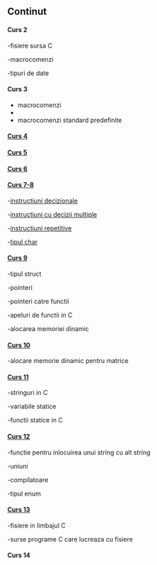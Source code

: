 ## Continut

#### Curs 2
-fisiere sursa C

-macrocomenzi

-tipuri de date

#### Curs 3
- macrocomenzi
- 
- macrocomenzi standard predefinite

#### [Curs 4](https://github.com/tgpetrica/FP-courses/blob/main/FP_22_C_2021-10-28.md)

#### [Curs 5](https://github.com/tgpetrica/FP-courses/blob/main/FP_22_C_2021-11-04.md)

#### [Curs 6](https://github.com/tgpetrica/FP-courses/blob/main/FP_22_C_2021-11-11.md)

#### [Curs 7-8](https://github.com/tgpetrica/FP-courses/blob/main/FP_22_C_2021-11-18.md)
-[instructiuni decizionale](https://github.com/tgpetrica/FP-courses/blob/main/FP_22_C_2021-11-18.md#instructiuni-decizionale)

-[instructiuni cu decizii multiple](https://github.com/tgpetrica/FP-courses/blob/main/FP_22_C_2021-11-18.md#instructiuni-cu-decizii-multiple)

-[instructiuni repetitive](https://github.com/tgpetrica/FP-courses/blob/main/FP_22_C_2021-11-18.md#instructiuni-repetitive)

-[tipul char](https://github.com/tgpetrica/FP-courses/blob/main/FP_22_C_2021-11-18.md#tipul-char)

#### [Curs 9](https://github.com/tgpetrica/FP-courses/blob/main/FP_22_C_2021-12-02.md)
-tipul struct

-pointeri

-pointeri catre functii

-apeluri de functii in C
 
-alocarea memoriei dinamic

#### [Curs 10](https://github.com/tgpetrica/FP-courses/blob/main/FP_22_C_2021-12-09.md)
-alocare memorie dinamic pentru matrice

#### [Curs 11](https://github.com/tgpetrica/FP-courses/blob/main/FP_22_C_2021-12-16.md)
-stringuri in C

-variabile statice

-functii statice in C

#### [Curs 12](https://github.com/tgpetrica/FP-courses/blob/main/FP_22_C_2021-12-23.md)
-functie pentru inlocuirea unui string cu alt string

-uniuni

-compilatoare

-tipul enum

#### [Curs 13](https://github.com/tgpetrica/FP-courses/blob/main/FP_22_C_2022-01-06.md)
-fisiere in limbajul C

-surse programe C care lucreaza cu fisiere

#### Curs 14

